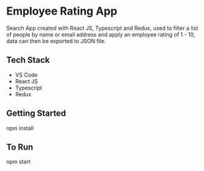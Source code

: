 # Employee Rating App
 Search App created with React JS, Typescript and Redux, used to filter a list of people by name or email address and apply an employee rating of 1 - 10, data can then be exported to JSON file.
 
## Tech Stack

- VS Code
- React JS
- Typescript
- Redux

## Getting Started

npm install

## To Run

npm start
